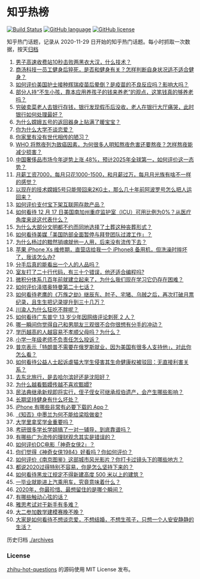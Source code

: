 # 知乎热榜
[![Build Status](https://github.com/ToWeLong/zhihu-hot-questions/workflows/CI/badge.svg)](https://github.com/ToWeLong/zhihu-hot-questions/actions)
[![GitHub language](https://img.shields.io/badge/language-golang-orange.svg)](https://golang.org/)
[![GitHub license](https://img.shields.io/github/license/ToWeLong/zhihu-hot-questions)](https://github.com/ToWeLong/zhihu-hot-questions/blob/main/LICENSE)

知乎热门话题，记录从 2020-11-29 日开始的知乎热门话题。每小时抓取一次数据，按天[归档](./archives)

<!-- BEGIN -->

1. [男子高速收费站10秒击败两黑衣大汉，什么技术？](https://www.zhihu.com/question/435382356)
1. [商汤科技一员工健身后猝死，是否和健身有关？怎样判断自身状况适不适合健身？](https://www.zhihu.com/question/435421401)
1. [如何评价美国护士接种辉瑞疫苗后晕倒？是疫苗的不良反应吗？影响大吗？](https://www.zhihu.com/question/435425447)
1. [部分人持“不生小孩，靠本应用养孩子的钱来养老”的观点，这笔钱真的够养老吗？](https://www.zhihu.com/question/428647620)
1. [穷破卖菜老人去银行存钱，银行发现假币后没收，老人在银行大厅痛哭，此时银行如何处理最好？](https://www.zhihu.com/question/434730115)
1. [为什么嫦娥五号的返回器身上贴满了暖宝宝？](https://www.zhihu.com/question/435209761)
1. [你为什么大学不谈恋爱？](https://www.zhihu.com/question/281437650)
1. [你家里有没有世代相传的陋习？](https://www.zhihu.com/question/428104481)
1. [WHO 将熬夜列为致癌因素，为何很多人明知熬夜危害还要熬夜？怎样熬夜能减少损害？](https://www.zhihu.com/question/435367092)
1. [中国奢侈品市场今年逆势上涨 48%，预计2025年全球第一，如何评价这一态势？](https://www.zhihu.com/question/435270040)
1. [月薪工资7000，每月只花1000-1500，和月薪过万，每月月光族有啥不一样的感觉？](https://www.zhihu.com/question/392697045)
1. [以现在的技术嫦娥5号只能带回来2KG土，那么几十年前阿波罗号怎么把人运回来？](https://www.zhihu.com/question/433879777)
1. [如何评价支付宝下架互联网存款产品？](https://www.zhihu.com/question/435363229)
1. [如何看待 12 月 17 日美国南加州重症监护室（ICU）可用比例为0%？从医疗角度来说这代表什么？](https://www.zhihu.com/question/435424667)
1. [为什么大部分文明都不约而同地选择了土葬这种丧葬形式？](https://www.zhihu.com/question/54198913)
1. [如何看待美媒「美国防部全面暂停与拜登团队过渡工作」？](https://www.zhihu.com/question/435477657)
1. [为什么杨过的黯然销魂就他一人用，后来没有流传下去？](https://www.zhihu.com/question/55826813)
1. [苹果 iPhone Xs 维修期，直营店给我一个 iPhone8 备用机，但洗澡时摔坏了，我该怎么办?](https://www.zhihu.com/question/352661470)
1. [分手后真的能看出一个人的人品吗？](https://www.zhihu.com/question/308996023)
1. [室友打了二十行代码，有三十个错误，他还适合编程吗?](https://www.zhihu.com/question/433932953)
1. [微积分体系几百年前就建立起来了，为什么我们现在学习它仍存在困难？](https://www.zhihu.com/question/435369583)
1. [如何评价泽塔奥特曼第二十七话？](https://www.zhihu.com/question/435502633)
1. [如何看待老鹰的《万族之劫》继辰东、肘子、宅猪、乌贼之后，再次打破月票纪录，且生生把记录提升到三十几万？](https://www.zhihu.com/question/423398697)
1. [川渝人为什么狂吃不胖呢？](https://www.zhihu.com/question/435354745)
1. [如何看待广东普宁 13 岁少年因网络评论刺死 2 人？](https://www.zhihu.com/question/435408668)
1. [哪一瞬间你觉得自己和男朋友三观很不合你很想有分手的冲动？](https://www.zhihu.com/question/280320364)
1. [学历越高的人越容易不孝顺父母吗？为什么？](https://www.zhihu.com/question/419261239)
1. [小学一年级老师不负责任怎么投诉？](https://www.zhihu.com/question/434888105)
1. [普京表示「特朗普不需要在俄罗斯就业，因为美国有很多人支持他」，对此你怎么看？](https://www.zhihu.com/question/435303658)
1. [如何看待公益人士起诉虐猫大学生侵害其生命健康权被驳回：无直接利害关系？](https://www.zhihu.com/question/435207536)
1. [去东北旅行，是去哈尔滨好还是沈阳好？](https://www.zhihu.com/question/432510700)
1. [为什么越看甄嬛传越不喜欢甄嬛?](https://www.zhihu.com/question/428472662)
1. [民法典继承新规即将实行，侄子侄女可继承叔伯遗产，会产生哪些影响？](https://www.zhihu.com/question/435436480)
1. [长期坚持健身有什么坏处？](https://www.zhihu.com/question/322869692)
1. [iPhone 有哪些非常有必要下载的 App？](https://www.zhihu.com/question/28306141)
1. [《知否》中墨兰为何不能给梁晗做妾?](https://www.zhihu.com/question/326354761)
1. [大学里拿奖学金重要吗？](https://www.zhihu.com/question/274423065)
1. [考研很多学长学姐搞了一对一辅导，到底靠谱吗？](https://www.zhihu.com/question/328548803)
1. [有哪些广为流传的理财观念其实是错误的？](https://www.zhihu.com/question/433680292)
1. [如何评价DC电影「神奇女侠2」？](https://www.zhihu.com/question/332308421)
1. [你们觉得《神奇女侠1984》好看吗？你如何评价？](https://www.zhihu.com/question/435395474)
1. [如何评价《南京图鉴》这部城市风光影片？你打卡过镜头下的哪些地方？](https://www.zhihu.com/question/435400169)
1. [都说2020过得特别不容易，你是怎么坚持下来的？](https://www.zhihu.com/question/435378413)
1. [如何看待黑龙江规定不得新建高度 500 米以上的建筑？](https://www.zhihu.com/question/434748524)
1. [一毕业就能进上汽乘用车，究竟意味着什么？](https://www.zhihu.com/question/434234099)
1. [2020年，你最珍惜、最想留住的是哪个瞬间？](https://www.zhihu.com/question/434386951)
1. [有哪些触动心弦的话？](https://www.zhihu.com/question/428643708)
1. [雅思考试对于新手有多难？](https://www.zhihu.com/question/37430159)
1. [大二参加数学建模赛晚不晚？](https://www.zhihu.com/question/383913625)
1. [大家是如何看待不想谈恋爱，不想结婚，不想生孩子，只想一个人安安静静的生活？](https://www.zhihu.com/question/434626201)

<!-- END -->

历史归档 [./archives](./archives)


### License
[zhihu-hot-questions](https://github.com/towelong/zhihu-hot-questions) 的源码使用 MIT License 发布。